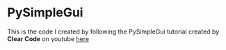 # PySimpleGui

This is the code I created by following the PySimpleGui tutorial created by **Clear Code** on youtube [here](https://www.youtube.com/watch?v=kQ8DGP9p2LY&t=1)
